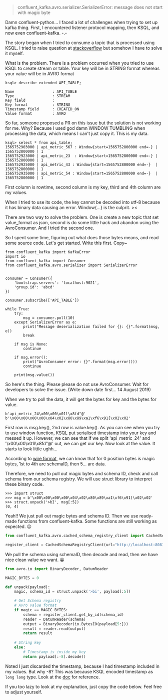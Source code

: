 > confluent_kafka.avro.serializer.SerializerError: message does not start with magic byte
>
> 

Damn confluent-python... I faced a lot of challenges when trying to set up kafka thing. First, I encountered listener protocol mapping, then KSQL, and now even confluent-kafka. -.-

The story began when I tried to consume a topic that is processed using KSQL. I tried to raise question at [stackoverflow](https://stackoverflow.com/questions/57472853/kafka-message-does-not-start-with-magic-byte) but somehow I have to solve it myself. 

What is the problem. There is a problem occurred when you tried to use KSQL to create stream or table. Your key will be in STRING format whereas your value will be in AVRO format

```
ksql> describe extended API_TABLE;

Name                 : API_TABLE
Type                 : STREAM
Key field            : 
Key format           : STRING
Timestamp field      : CREATED_ON
Value format         : AVRO
```

So far, someone proposed a PR on this issue but the solution is not working for me. Why? Because I used god damn WINDOW TUMBLING when processing the data, which means I can't just copy it. This is my data. 

```
ksql> select * from api_table;
1565752903000 | api_metric_567 : Window{start=1565752800000 end=-} | 1565752800000 | 1
1565752923000 | api_metric_23  : Window{start=1565752800000 end=-} | 1565752800000 | 1
1565752925000 | api_metric_43 : Window{start=1565752800000 end=-}  | 1565752800000 | 1
1565752935000 | api_metric_54 : Window{start=1565752800000 end=-}  | 1565752800000 | 1
```

First column is rowtime, second column is my key, third and 4th column are my values. 

When I tried to use its code, the key cannot be decoded into utf-8 because it has binary data causing an error. Window{...} is the culprit. ><

There are two way to solve the problem. One is create a new topic that set value_format as json, second is do some little hack and abandon using the AvroConsumer. And I tried the second one. 

So I spent some time, figuring out what does those bytes means, and read some source code. Let's get started. Write this first. Copy~

```
from confluent_kafka import KafkaError
import io
from confluent_kafka import Consumer
from confluent_kafka.avro.serializer import SerializerError


consumer = Consumer({
    'bootstrap.servers': 'localhost:9021',
    'group.id': 'abcd'
})

consumer.subscribe(['API_TABLE'])

while True:
    try:
        msg = consumer.poll(10)
    except SerializerError as e:
        print("Message deserialization failed for {}: {}".format(msg, e))
        break

    if msg is None:
        continue

    if msg.error():
        print("AvroConsumer error: {}".format(msg.error()))
        continue

    print(msg.value())
```

So here's the thing. Please please do not use AvroConsumer. Wait for developers to solve the issue. (Write down date first... 14 August 2019)

When we try to poll the data, it will get the bytes for key and the bytes for value.

```
b'api_metric_24\x00\x00\x01l\x8fd"@' b'\x00\x00\x00\x00\x04\x02\x80\x89\xa1\xf6\x91[\x02\x02'
```

First row is msg.key(), 2nd row is value.key(). As you can see when you try to use window function, KSQL put serialised timestamp into your key and messed it up. However, we can see that if we split 'api_metric_24' and '\x00\x00\x01l\x8fd"@' out, we can get our key. Now look at the value. It starts to look little ughh...

According to [wire format](https://docs.confluent.io/current/schema-registry/serializer-formatter.html#wire-format), we can know that for 0 position bytes is magic bytes, 1st to 4th are schemaID, then 5... are data. 

Therefore, we need to pull out magic bytes and schema ID, check and call schema from our schema registry. We will use struct library to interpret these binary code. 

```
>>> import struct
>>> msg = b'\x00\x00\x00\x00\x04\x02\x80\x89\xa1\xf6\x91[\x02\x02'
>>> struct.unpack('>bI', msg[:5])
(0, 4)
```

Yeah!! We just pull out magic bytes and schema ID. Then we use ready-made functions from confluent-kafka. Some functions are still working as expected. 😉

```python
from confluent_kafka.avro.cached_schema_registry_client import CachedSchemaRegistryClient

register_client = CachedSchemaRegistryClient(url="http://localhost:8081")
```

We pull the schema using schemaID, then decode and read, then we have nice clean value we want. 😀

```python
from avro.io import BinaryDecoder, DatumReader

MAGIC_BYTES = 0

def unpack(payload):
    magic, schema_id = struct.unpack('>bi', payload[:5])

    # Get Schema registry
    # Avro value format
    if magic == MAGIC_BYTES:
        schema = register_client.get_by_id(schema_id)
        reader = DatumReader(schema)
        output = BinaryDecoder(io.BytesIO(payload[5:]))
        result = reader.read(output)
        return result
        
    # String key
    else:
        # Timestamp is inside my key
        return payload[:-8].decode()
```

Noted I just discarded the timestamp, because I had timestamp included in my values. But why -8? This was because KSQL encoded timestamp as `long long` type. Look at the [doc](https://docs.python.org/3.7/library/struct.html#format-characters) for reference.

If you too lazy to look at my explanation, just copy the code below. Feel free to adjust yourself. 

<script src="https://gist.github.com/lee1409/46025cf7d3a3cf8f2c898e40b4c4ed76.js"></script>